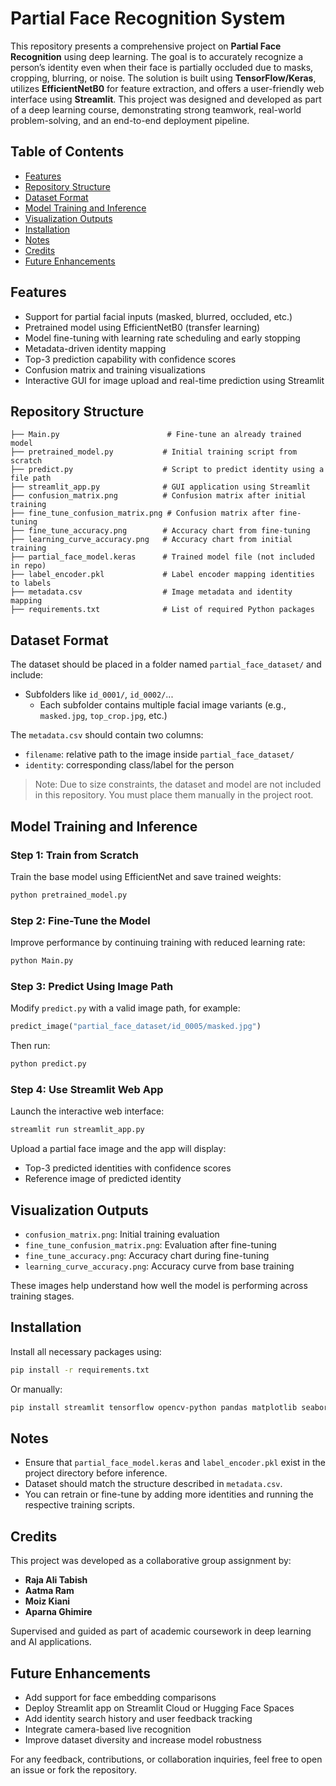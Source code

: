 # Partial Face Recognition System

This repository presents a comprehensive project on **Partial Face Recognition** using deep learning. The goal is to accurately recognize a person’s identity even when their face is partially occluded due to
masks, cropping, blurring, or noise. The solution is built using **TensorFlow/Keras**, utilizes **EfficientNetB0** for feature extraction, and offers a user-friendly web interface using **Streamlit**.
This project was designed and developed as part of a deep learning course, demonstrating strong teamwork, real-world problem-solving, and an end-to-end deployment pipeline.

## Table of Contents
- [Features](#Features)
- [Repository Structure](#Repository-Structure)
- [Dataset Format](#Dataset-Format)
- [Model Training and Inference](#Model-Training-and-Interface)
- [Visualization Outputs](#Visualization-Output)
- [Installation](#Installation)
- [Notes](#Notes)
- [Credits](#Credits)
- [Future Enhancements](#Future-Enhancements)

## Features

- Support for partial facial inputs (masked, blurred, occluded, etc.)
- Pretrained model using EfficientNetB0 (transfer learning)
- Model fine-tuning with learning rate scheduling and early stopping
- Metadata-driven identity mapping
- Top-3 prediction capability with confidence scores
- Confusion matrix and training visualizations
- Interactive GUI for image upload and real-time prediction using Streamlit

## Repository Structure

```
├── Main.py                        # Fine-tune an already trained model
├── pretrained_model.py           # Initial training script from scratch
├── predict.py                    # Script to predict identity using a file path
├── streamlit_app.py              # GUI application using Streamlit
├── confusion_matrix.png          # Confusion matrix after initial training
├── fine_tune_confusion_matrix.png # Confusion matrix after fine-tuning
├── fine_tune_accuracy.png        # Accuracy chart from fine-tuning
├── learning_curve_accuracy.png   # Accuracy chart from initial training
├── partial_face_model.keras      # Trained model file (not included in repo)
├── label_encoder.pkl             # Label encoder mapping identities to labels
├── metadata.csv                  # Image metadata and identity mapping
├── requirements.txt              # List of required Python packages
```

## Dataset Format

The dataset should be placed in a folder named `partial_face_dataset/` and include:

- Subfolders like `id_0001/`, `id_0002/`...
  - Each subfolder contains multiple facial image variants (e.g., `masked.jpg`, `top_crop.jpg`, etc.)

The `metadata.csv` should contain two columns:
- `filename`: relative path to the image inside `partial_face_dataset/`
- `identity`: corresponding class/label for the person

> Note: Due to size constraints, the dataset and model are not included in this repository. You must place them manually in the project root.

## Model Training and Inference

### Step 1: Train from Scratch
Train the base model using EfficientNet and save trained weights:
```bash
python pretrained_model.py
```

### Step 2: Fine-Tune the Model
Improve performance by continuing training with reduced learning rate:
```bash
python Main.py
```

### Step 3: Predict Using Image Path
Modify `predict.py` with a valid image path, for example:
```python
predict_image("partial_face_dataset/id_0005/masked.jpg")
```
Then run:
```bash
python predict.py
```

### Step 4: Use Streamlit Web App
Launch the interactive web interface:
```bash
streamlit run streamlit_app.py
```
Upload a partial face image and the app will display:
- Top-3 predicted identities with confidence scores
- Reference image of predicted identity

## Visualization Outputs

- `confusion_matrix.png`: Initial training evaluation
- `fine_tune_confusion_matrix.png`: Evaluation after fine-tuning
- `fine_tune_accuracy.png`: Accuracy chart during fine-tuning
- `learning_curve_accuracy.png`: Accuracy curve from base training

These images help understand how well the model is performing across training stages.

## Installation

Install all necessary packages using:
```bash
pip install -r requirements.txt
```
Or manually:
```bash
pip install streamlit tensorflow opencv-python pandas matplotlib seaborn scikit-learn
```

## Notes

- Ensure that `partial_face_model.keras` and `label_encoder.pkl` exist in the project directory before inference.
- Dataset should match the structure described in `metadata.csv`.
- You can retrain or fine-tune by adding more identities and running the respective training scripts.

## Credits

This project was developed as a collaborative group assignment by:

- **Raja Ali Tabish**  
- **Aatma Ram**  
- **Moiz Kiani**  
- **Aparna Ghimire**

Supervised and guided as part of academic coursework in deep learning and AI applications.

## Future Enhancements

- Add support for face embedding comparisons
- Deploy Streamlit app on Streamlit Cloud or Hugging Face Spaces
- Add identity search history and user feedback tracking
- Integrate camera-based live recognition
- Improve dataset diversity and increase model robustness

For any feedback, contributions, or collaboration inquiries, feel free to open an issue or fork the repository.

